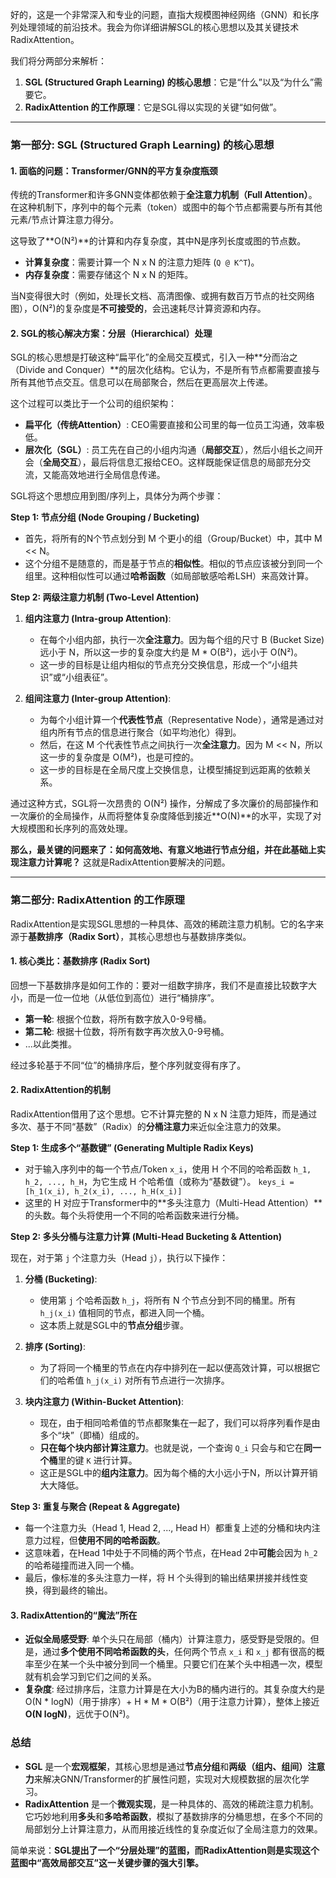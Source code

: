 好的，这是一个非常深入和专业的问题，直指大规模图神经网络（GNN）和长序列处理领域的前沿技术。我会为你详细讲解SGL的核心思想以及其关键技术RadixAttention。

我们将分两部分来解析：

1.  **SGL (Structured Graph Learning) 的核心思想**：它是“什么”以及“为什么”需要它。
2.  **RadixAttention 的工作原理**：它是SGL得以实现的关键“如何做”。

---

### 第一部分: SGL (Structured Graph Learning) 的核心思想

#### 1. 面临的问题：Transformer/GNN的平方复杂度瓶颈

传统的Transformer和许多GNN变体都依赖于**全注意力机制（Full Attention）**。在这种机制下，序列中的每个元素（token）或图中的每个节点都需要与所有其他元素/节点计算注意力得分。

这导致了**O(N²)**的计算和内存复杂度，其中N是序列长度或图的节点数。

*   **计算复杂度**：需要计算一个 N x N 的注意力矩阵 (`Q @ K^T`)。
*   **内存复杂度**：需要存储这个 N x N 的矩阵。

当N变得很大时（例如，处理长文档、高清图像、或拥有数百万节点的社交网络图），O(N²)的复杂度是**不可接受的**，会迅速耗尽计算资源和内存。

#### 2. SGL的核心解决方案：分层（Hierarchical）处理

SGL的核心思想是打破这种“扁平化”的全局交互模式，引入一种**分而治之（Divide and Conquer）**的层次化结构。它认为，不是所有节点都需要直接与所有其他节点交互。信息可以在局部聚合，然后在更高层次上传递。

这个过程可以类比于一个公司的组织架构：

*   **扁平化（传统Attention）**: CEO需要直接和公司里的每一位员工沟通，效率极低。
*   **层次化（SGL）**: 员工先在自己的小组内沟通（**局部交互**），然后小组长之间开会（**全局交互**），最后将信息汇报给CEO。这样既能保证信息的局部充分交流，又能高效地进行全局信息传递。

SGL将这个思想应用到图/序列上，具体分为两个步骤：

**Step 1: 节点分组 (Node Grouping / Bucketing)**

*   首先，将所有的N个节点划分到 M 个更小的组（Group/Bucket）中，其中 M << N。
*   这个分组不是随意的，而是基于节点的**相似性**。相似的节点应该被分到同一个组里。这种相似性可以通过**哈希函数**（如局部敏感哈希LSH）来高效计算。

**Step 2: 两级注意力机制 (Two-Level Attention)**

1.  **组内注意力 (Intra-group Attention)**:
    *   在每个小组内部，执行一次**全注意力**。因为每个组的尺寸 B (Bucket Size) 远小于 N，所以这一步的复杂度大约是 M * O(B²)，远小于 O(N²)。
    *   这一步的目标是让组内相似的节点充分交换信息，形成一个“小组共识”或“小组表征”。

2.  **组间注意力 (Inter-group Attention)**:
    *   为每个小组计算一个**代表性节点**（Representative Node），通常是通过对组内所有节点的信息进行聚合（如平均池化）得到。
    *   然后，在这 M 个代表性节点之间执行一次**全注意力**。因为 M << N，所以这一步的复杂度是 O(M²)，也是可控的。
    *   这一步的目标是在全局尺度上交换信息，让模型捕捉到远距离的依赖关系。

通过这种方式，SGL将一次昂贵的 O(N²) 操作，分解成了多次廉价的局部操作和一次廉价的全局操作，从而将整体复杂度降低到接近**O(N)**的水平，实现了对大规模图和长序列的高效处理。

**那么，最关键的问题来了：如何高效地、有意义地进行节点分组，并在此基础上实现注意力计算呢？** 这就是RadixAttention要解决的问题。

---

### 第二部分: RadixAttention 的工作原理

RadixAttention是实现SGL思想的一种具体、高效的稀疏注意力机制。它的名字来源于**基数排序（Radix Sort）**，其核心思想也与基数排序类似。

#### 1. 核心类比：基数排序 (Radix Sort)

回想一下基数排序是如何工作的：要对一组数字排序，我们不是直接比较数字大小，而是一位一位地（从低位到高位）进行“桶排序”。

*   **第一轮**: 根据个位数，将所有数字放入0-9号桶。
*   **第二轮**: 根据十位数，将所有数字再次放入0-9号桶。
*   ...以此类推。

经过多轮基于不同“位”的桶排序后，整个序列就变得有序了。

#### 2. RadixAttention的机制

RadixAttention借用了这个思想。它不计算完整的 N x N 注意力矩阵，而是通过多次、基于不同“基数”（Radix）的**分桶注意力**来近似全注意力的效果。

**Step 1: 生成多个“基数键” (Generating Multiple Radix Keys)**

*   对于输入序列中的每一个节点/Token `x_i`，使用 H 个不同的哈希函数 `h_1, h_2, ..., h_H`，为它生成 H 个哈希值（或称为“基数键”）。
    `keys_i = [h_1(x_i), h_2(x_i), ..., h_H(x_i)]`
*   这里的 H 对应于Transformer中的**多头注意力（Multi-Head Attention）**的头数。每个头将使用一个不同的哈希函数来进行分桶。

**Step 2: 多头分桶与注意力计算 (Multi-Head Bucketing & Attention)**

现在，对于第 `j` 个注意力头（Head `j`），执行以下操作：

1.  **分桶 (Bucketing)**:
    *   使用第 `j` 个哈希函数 `h_j`，将所有 N 个节点分到不同的桶里。所有 `h_j(x_i)` 值相同的节点，都进入同一个桶。
    *   这本质上就是SGL中的**节点分组**步骤。

2.  **排序 (Sorting)**:
    *   为了将同一个桶里的节点在内存中排列在一起以便高效计算，可以根据它们的哈希值 `h_j(x_i)` 对所有节点进行一次排序。

3.  **块内注意力 (Within-Bucket Attention)**:
    *   现在，由于相同哈希值的节点都聚集在一起了，我们可以将序列看作是由多个“块”（即桶）组成的。
    *   **只在每个块内部计算注意力**。也就是说，一个查询 `Q_i` 只会与和它在**同一个桶**里的键 `K` 进行计算。
    *   这正是SGL中的**组内注意力**。因为每个桶的大小远小于N，所以计算开销大大降低。

**Step 3: 重复与聚合 (Repeat & Aggregate)**

*   每一个注意力头（Head 1, Head 2, ..., Head H）都重复上述的分桶和块内注意力过程，但**使用不同的哈希函数**。
*   这意味着，在Head 1中处于不同桶的两个节点，在Head 2中**可能**会因为 `h_2` 的哈希碰撞而进入同一个桶。
*   最后，像标准的多头注意力一样，将 H 个头得到的输出结果拼接并线性变换，得到最终的输出。

#### 3. RadixAttention的“魔法”所在

*   **近似全局感受野**: 单个头只在局部（桶内）计算注意力，感受野是受限的。但是，通过**多个使用不同哈希函数的头**，任何两个节点 `x_i` 和 `x_j` 都有很高的概率至少在某一个头中被分到同一个桶里。只要它们在某个头中相遇一次，模型就有机会学习到它们之间的关系。
*   **复杂度**: 经过排序后，注意力计算是在大小为B的桶内进行的。其复杂度大约是 O(N * logN)（用于排序）+ H * M * O(B²)（用于注意力计算），整体上接近**O(N logN)**，远优于O(N²)。

### 总结

*   **SGL** 是一个**宏观框架**，其核心思想是通过**节点分组**和**两级（组内、组间）注意力**来解决GNN/Transformer的扩展性问题，实现对大规模数据的层次化学习。
*   **RadixAttention** 是一个**微观实现**，是一种具体的、高效的稀疏注意力机制。它巧妙地利用**多头**和**多哈希函数**，模拟了基数排序的分桶思想，在多个不同的局部划分上计算注意力，从而用接近线性的复杂度近似了全局注意力的效果。

简单来说：**SGL提出了一个“分层处理”的蓝图，而RadixAttention则是实现这个蓝图中“高效局部交互”这一关键步骤的强大引擎。**